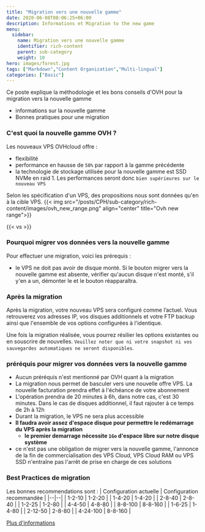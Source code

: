 ```yaml
---
title: "Migration vers une nouvelle gamme"
date: 2020-06-08T08:06:25+06:00
description: Informations et Migration to the new game
menu:
  sidebar:
    name: Migration vers une nouvelle gamme
    identifier: rich-content
    parent: sub-category
    weight: 10
hero: images/forest.jpg
tags: ["Markdown","Content Organization","Multi-lingual"]
categories: ["Basic"]
---
```


Ce poste explique la méthodologie et les bons conseils d'OVH pour la migration vers la nouvelle gamme
- informations sur la nouvelle gamme
- Bonnes pratiques pour une migration

### C'est quoi la nouvelle gamme OVH ?
Les nouveaux VPS OVHcloud offre :
- flexibilité
- performance en hausse de `50%` par rapport à la gamme précédente
- la technologie de stockage utilisée pour la nouvelle gamme est SSD NVMe en raid 1. Les performances seront donc `bien supérieures sur le nouveau VPS`

Selon les spécification d'un VPS, des propositions nous sont données qu'en à la cible VPS.
{{< img src="/posts/CPH/sub-category/rich-content/images/ovh_new_range.png" align="center" title="Ovh new range">}}

{{< vs >}}

### Pourquoi migrer vos données vers la nouvelle gamme
Pour effectuer une migration, voici les prérequis :
- le VPS ne doit pas avoir de disque monté. Si le bouton migrer vers la nouvelle gamme est absente,
vérifier qu'aucun disque n'est monté, s'il y'en a un, démonter le et le bouton réapparaîtra.

### Après la migration
Après la migration, votre nouveau VPS sera configuré comme l’actuel. Vous retrouverez vos adresses IP, vos disques additionnels et votre FTP backup ainsi que l'ensemble de vos options configurées à l'identique.

Une fois la migration réalisée, vous pourrez résilier les options existantes ou en souscrire de nouvelles. `Veuillez noter que ni votre snapshot ni vos sauvegardes automatiques ne seront disponibles`.

### préréquis pour migrer vos données vers la nouvelle gamme
- Aucun préréquis n'est mentionné par OVH quant à la migration
- La migration nous permet de basculer vers une nouvelle offre VPS. La nouvelle facturation prendra effet à l'échéance de votre abonnement
- L'opération prendra de 20 minutes à 6h, dans notre cas, c'est 30 minutes. Dans le cas de disques additionnel, il faut rajouter à ce temps de 2h à 12h
- Durant la migration, le VPS ne sera plus accessible
- **Il faudra avoir assez d'espace disque pour permettre le redémarrage du VPS après la migration**
  - **le premier demarrage nécessite `1Go` d'espace libre sur notre disque système**
- ce n'est pas une obligation de migrer vers la nouvelle gamme, l'annonce de la fin de commercialisation des VPS Cloud, VPS Cloud RAM ou VPS SSD n'entraîne pas l'arrêt de prise en charge de ces solutions

### Best Practices de migration
Les bonnes recommendations sont :
| Configuration actuelle | Configuration recommandée |
|--|--|
| 1-2-10 | 1-2-20 |
| 1-4-20 | 1-4-20 |
| 2-8-40 | 2-8-40 |
| 1-2-25 | 1-2-80 |
| 4-4-50 | 4-8-80 |
| 8-8-100 | 8-8-160 |
| 1-6-25 | 1-4-80 |
| 2-12-50 | 2-8-80 |
| 4-24-100 | 8-8-160 |

[Plus d'informations](https://www.ovhcloud.com/fr/vps/vps-offer-migration/)